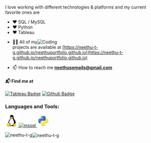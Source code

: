 I love working with different technologies & platforms and my current favorite ones are
- :heart: SQL / MySQL
- :heart: Python
- :heart: Tableau

<img align="right" alt="Coding" width="400" src="https://cdn.dribbble.com/users/1966439/screenshots/10874754/media/7a779502b1a61c0a343cbe8862ae9fdb.gif">

- 👨‍💻 All of my projects are available at [https://neethu-t-g.github.io/neethuportfolio.github.io](https://neethu-t-g.github.io/neethuportfolio.github.io)

- 📫 How to reach me **neethusemails@gmail.com**

#### 📬 Find me at

[![Tableau Badge](http://img.shields.io/badge/-Tableau-orange?style=flat-square&logo=tableau&logoColor=white&link=https://public.tableau.com/app/profile/neethu4622)](https://public.tableau.com/app/profile/neethu4622)
[![Github Badge](http://img.shields.io/badge/-Github-black?style=flat-square&logo=github&link=https://github.com/NEETHU-T-G)](https://github.com/NEETHU-T-G) 


<h3 align="left">Languages and Tools:</h3>
<p align="left"> <a href="https://www.linux.org/" target="_blank"> <img src="https://raw.githubusercontent.com/devicons/devicon/master/icons/linux/linux-original.svg" alt="linux" width="40" height="40"/> </a> <a href="https://www.microsoft.com/en-us/sql-server" target="_blank"> <img src="https://www.svgrepo.com/show/303229/microsoft-sql-server-logo.svg" alt="mssql" width="40" height="40"/> </a> <a href="https://www.python.org" target="_blank"> <img src="https://raw.githubusercontent.com/devicons/devicon/master/icons/python/python-original.svg" alt="python" width="40" height="40"/> </a> </p>
<p><img align="left" src="https://github-readme-stats.vercel.app/api/top-langs?username=neethu-t-g&show_icons=true&locale=en&layout=compact" alt="neethu-t-g" /></p>


<p><img align="center" src="https://github-readme-streak-stats.herokuapp.com/?user=neethu-t-g&" alt="neethu-t-g" /></p>







